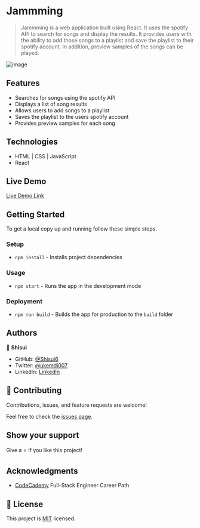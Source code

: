 # Jammming

> Jammming is a web application built using React. It uses the spotify API to search for songs and display the results. It provides users with the ability to add those songs to a playlist and save the playlist to their spotify account. In addition, preview samples of the songs can be played.

![image](https://user-images.githubusercontent.com/37116322/191201190-e250b915-7059-4af0-8f32-f92dc077d70c.png)

## Features

- Searches for songs using the spotify API
- Displays a list of song results
- Allows users to add songs to a playlist
- Saves the playlist to the users spotify account
- Provides preview samples for each song

## Technologies

- HTML | CSS | JavaScript
- React 

## Live Demo 

[Live Demo Link](https://spotify1-playlist-creator.netlify.app/)


## Getting Started

To get a local copy up and running follow these simple steps.

### Setup

- `npm install` - Installs project dependencies

### Usage

- `npm start` - Runs the app in the development mode

### Deployment

- `npm run build` - Builds the app for production to the `build` folder

## Authors

👤 **Shisui**

- GitHub: [@Shisui6](https://github.com/Shisui6)
- Twitter: [@ukemdi007](https://twitter.com/ukemdi007)
- LinkedIn: [LinkedIn](https://www.linkedin.com/in/okemdi-udeh-1b472615a/)

## 🤝 Contributing

Contributions, issues, and feature requests are welcome!

Feel free to check the [issues page](../../issues/).

## Show your support

Give a ⭐️ if you like this project!

## Acknowledgments

- [CodeCademy](https://www.codecademy.com/learn/paths/full-stack-engineer-career-path) Full-Stack Engineer Career Path

## 📝 License

This project is [MIT](./LICENSE) licensed.
